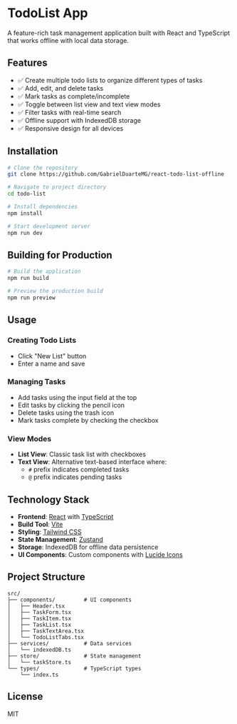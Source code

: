 # TodoList App

A feature-rich task management application built with React and TypeScript that works offline with local data storage.

## Features

- ✅ Create multiple todo lists to organize different types of tasks
- ✅ Add, edit, and delete tasks
- ✅ Mark tasks as complete/incomplete
- ✅ Toggle between list view and text view modes
- ✅ Filter tasks with real-time search
- ✅ Offline support with IndexedDB storage
- ✅ Responsive design for all devices

## Installation

```bash
# Clone the repository
git clone https://github.com/GabrielDuarteMG/react-todo-list-offline

# Navigate to project directory
cd todo-list

# Install dependencies
npm install

# Start development server
npm run dev
```

## Building for Production

```bash
# Build the application
npm run build

# Preview the production build
npm run preview
```

## Usage

### Creating Todo Lists
- Click "New List" button
- Enter a name and save

### Managing Tasks
- Add tasks using the input field at the top
- Edit tasks by clicking the pencil icon
- Delete tasks using the trash icon
- Mark tasks complete by checking the checkbox

### View Modes
- **List View**: Classic task list with checkboxes
- **Text View**: Alternative text-based interface where:
  - `#` prefix indicates completed tasks
  - `@` prefix indicates pending tasks

## Technology Stack

- **Frontend**: [React](https://reactjs.org/) with [TypeScript](https://www.typescriptlang.org/)
- **Build Tool**: [Vite](https://vitejs.dev/)
- **Styling**: [Tailwind CSS](https://tailwindcss.com/)
- **State Management**: [Zustand](https://github.com/pmndrs/zustand)
- **Storage**: IndexedDB for offline data persistence
- **UI Components**: Custom components with [Lucide Icons](https://lucide.dev/)

## Project Structure

```
src/
├── components/         # UI components
│   ├── Header.tsx
│   ├── TaskForm.tsx
│   ├── TaskItem.tsx
│   ├── TaskList.tsx
│   ├── TaskTextArea.tsx
│   └── TodoListTabs.tsx
├── services/           # Data services
│   └── indexedDB.ts
├── store/              # State management
│   └── taskStore.ts
└── types/              # TypeScript types
    └── index.ts
```

## License

MIT